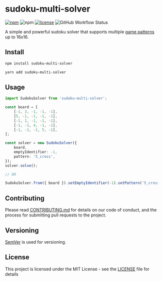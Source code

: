 # sudoku-multi-solver

[![npm](https://img.shields.io/npm/v/sudoku-multi-solver.svg)](https://www.npmjs.com/package/sudoku-multi-solver) ![npm](https://img.shields.io/npm/dm/sudoku-multi-solver) [![license](https://img.shields.io/github/license/worgho2/sudoku-multi-solver.svg)]() ![GitHub Workflow Status](https://img.shields.io/github/actions/workflow/status/worgho2/sudoku-multi-solver/build-and-test.yml)

A simple and powerful sudoku solver that supports multiple [game patterns](./docs/supported-patterns.md) up to 16x16.

## Install

```sh
npm install sudoku-multi-solver

yarn add sudoku-multi-solver
```

## Usage

```typescript
import SudokuSolver from 'sudoku-multi-solver';

const board = [
    [-1, 3, -1, -1, -1],
    [5, -1, -1, -1, -1],
    [-1, 1, -1, -1, -1],
    [-1, -1, 4, -1, -1],
    [-1, -1, -1, 5, -1],
];

const solver = new SudokuSolver({
    board,
    emptyIdentifier: -1,
    pattern: '5_cross',
});
solver.solve();

// OR

SudokuSolver.from({ board }).setEmptyIdentifier(-1).setPattern('5_cross').solve();
```

## Contributing

Please read [CONTRIBUTING.md](./.github/CONTRIBUTING.md) for details on our code of conduct, and the process for submitting pull requests to the project.

## Versioning

[SemVer](http://semver.org/) is used for versioning.

## License

This project is licensed under the MIT License - see the [LICENSE](LICENSE) file for details
